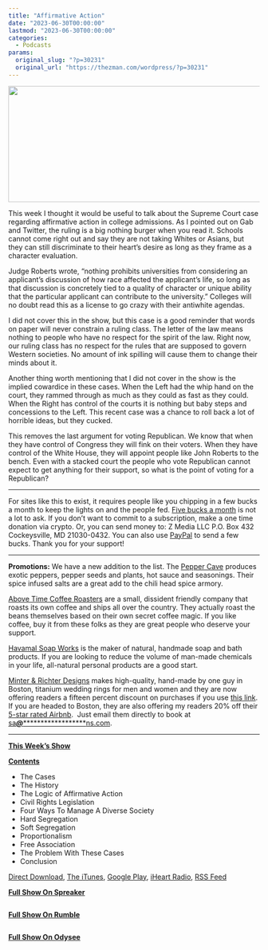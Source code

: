 ```yaml
---
title: "Affirmative Action"
date: "2023-06-30T00:00:00"
lastmod: "2023-06-30T00:00:00"
categories:
  - Podcasts
params:
  original_slug: "?p=30231"
  original_url: "https://thezman.com/wordpress/?p=30231"
---
```


[<img
src="http://thezman.com/wordpress/wp-content/uploads/2018/01/Power-Hour.png"
decoding="async" width="600" height="233" />](http://thezman.com/wordpress/wp-content/uploads/2018/01/Power-Hour.png)

This week I thought it would be useful to talk about the Supreme Court
case regarding affirmative action in college admissions. As I pointed
out on Gab and Twitter, the ruling is a big nothing burger when you read
it. Schools cannot come right out and say they are not taking Whites or
Asians, but they can still discriminate to their heart’s desire as long
as they frame as a character evaluation.

Judge Roberts wrote, “nothing prohibits universities from considering an
applicant’s discussion of how race affected the applicant’s life, so
long as that discussion is concretely tied to a quality of character or
unique ability that the particular applicant can contribute to the
university.” Colleges will no doubt read this as a license to go crazy
with their antiwhite agendas.

I did not cover this in the show, but this case is a good reminder that
words on paper will never constrain a ruling class. The letter of the
law means nothing to people who have no respect for the spirit of the
law. Right now, our ruling class has no respect for the rules that are
supposed to govern Western societies. No amount of ink spilling will
cause them to change their minds about it.

Another thing worth mentioning that I did not cover in the show is the
implied cowardice in these cases. When the Left had the whip hand on the
court, they rammed through as much as they could as fast as they could.
When the Right has control of the courts it is nothing but baby steps
and concessions to the Left. This recent case was a chance to roll back
a lot of horrible ideas, but they cucked.

This removes the last argument for voting Republican. We know that when
they have control of Congress they will fink on their voters. When they
have control of the White House, they will appoint people like John
Roberts to the bench. Even with a stacked court the people who vote
Republican cannot expect to get anything for their support, so what is
the point of voting for a Republican?

------------------------------------------------------------------------

For sites like this to exist, it requires people like you chipping in a
few bucks a month to keep the lights on and the people fed.
<a href="https://www.subscribestar.com/the-z-blog"
rel="noopener noreferrer" target="_blank">Five bucks a month</a> is not
a lot to ask. If you don’t want to commit to a subscription, make a one
time donation via crypto. Or, you can send money to: Z Media LLC P.O.
Box 432 Cockeysville, MD 21030-0432. You can also use <a
href="https://www.paypal.com/cgi-bin/webscr?cmd=_s-xclick&amp;hosted_button_id=UDAS2Q8JYA6CN&amp;source=url"
rel="noopener noreferrer" target="_blank">PayPal</a> to send a few
bucks. Thank you for your support!

------------------------------------------------------------------------

**Promotions:** We have a new addition to the list. The
<a href="https://peppercave.com/shop/ols/products" rel="noopener"
target="_blank">Pepper Cave</a> produces exotic peppers, pepper seeds
and plants, hot sauce and seasonings. Their spice infused salts are a
great add to the chili head spice armory.

<a href="https://abovetimecoffee.com/" rel="noopener"
target="_blank">Above Time Coffee Roasters</a> are a small, dissident
friendly company that roasts its own coffee and ships all over the
country. They actually roast the beans themselves based on their own
secret coffee magic. If you like coffee, buy it from these folks as they
are great people who deserve your support.

<a href="https://havamalsoapworks.com/" rel="noopener"
target="_blank">Havamal Soap Works</a> is the maker of natural, handmade
soap and bath products. If you are looking to reduce the volume of
man-made chemicals in your life, all-natural personal products are a
good start.

<a href="https://www.minterandrichterdesigns.com/"
rel="noreferrer nofollow noopener" target="_blank">Minter &amp; Richter
Designs</a> makes high-quality, hand-made by one guy in Boston, titanium
wedding rings for men and women and they are now offering readers a
fifteen percent discount on purchases if you use
<a href="https://www.minterandrichterdesigns.com/discount/ZMAN"
rel="noreferrer nofollow noopener" target="_blank">this link</a>.
<span class="highlight"><span class="colour"><span class="font"><span class="size">If
you are headed to Boston, they are also offering my readers 20% off
their <a
href="https://www.airbnb.com/users/7988017/listings?user_id=7988017&amp;s=3"
rel="noopener noreferrer" target="_blank">5-star rated Airbnb</a>.  Just
email them directly to book at
<a href="mailto:sa***@*********************ns.com"
data-original-string="TzwVZTL2g2nG6aesSUf9cg==cb7nW52ZUSwCJDjAilYqpPLHgbeueNQCXwFqsqSQUVNipk1CPjQ803W4FAerYC+8Hkn"><span
class="apbct-email-encoder"
data-original-string="vOVCeBpXS54NFRnrRA04ug==cb7rrZsAfDh4TrIBuByyliqaeoQjbK4zkdRhTga1rhX1nw5Kr2xbMWGQVoPkohZcvQJ"
title="This contact has been encoded by Anti-Spam by CleanTalk. Click to decode. To finish the decoding make sure that JavaScript is enabled in your browser.">sa<span
class="apbct-blur">***</span>@<span
class="apbct-blur">*********************</span>ns.com</span></a>.</span></span></span></span>

------------------------------------------------------------------------

**<u>This Week’s Show</u>**

**<u>Contents</u>**

-   The Cases
-   The History
-   The Logic of Affirmative Action
-   Civil Rights Legislation
-   Four Ways To Manage A Diverse Society
-   Hard Segregation
-   Soft Segregation
-   Proportionalism
-   Free Association
-   The Problem With These Cases
-   Conclusion

<a href="https://api.spreaker.com/v2/episodes/55537101/download.mp3"
rel="noopener" target="_blank">Direct Download</a>, <a
href="https://itunes.apple.com/us/podcast/the-z-blog-power-hour/id1262799640?mt=2"
rel="noopener noreferrer" target="_blank">The iTunes</a>, <a
href="https://podcasts.google.com/?feed=aHR0cHM6Ly93d3cuc3ByZWFrZXIuY29tL3Nob3cvMjU4OTY1Ny9lcGlzb2Rlcy9mZWVk"
rel="noopener noreferrer" target="_blank">Google Play</a>, <a href="https://www.iheart.com/podcast/the-z-blog-power-hour-29246491/"
rel="noopener noreferrer" target="_blank">iHeart Radio,</a>
<a href="https://www.spreaker.com/show/2589657/episodes/feed"
rel="noopener noreferrer" target="_blank">RSS Feed</a>

**<u>Full Show On Spreaker</u>**

<span class="mce_SELRES_start" mce-type="bookmark"
style="display: inline-block; width: 0px; overflow: hidden; line-height: 0;">﻿</span>

**<u>Full Show On Rumble</u>**

<span class="mce_SELRES_start" mce-type="bookmark"
style="display: inline-block; width: 0px; overflow: hidden; line-height: 0;">﻿</span>

**<u>Full Show On Odysee</u>**
